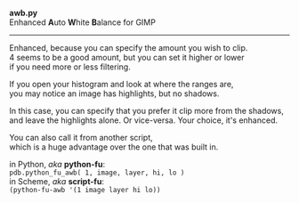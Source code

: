**awb.py**  
Enhanced **A**uto **W**hite **B**alance for GIMP

---
Enhanced, because you can specify the amount you wish to clip.  
4 seems to be a good amount, but you can set it higher or lower  
if you need more or less filtering.  

If you open your histogram and look at where the ranges are,  
you may notice an image has highlights, but no shadows.  

In this case, you can specify that you prefer it clip more from the shadows,  
and leave the highlights alone. Or vice-versa.  Your choice, it's enhanced.  

You can also call it from another script,  
which is a huge advantage over the one that was built in.  

in Python, *aka* **python-fu**:  
`pdb.python_fu_awb( 1, image, layer, hi, lo )`  
in Scheme, *aka* **script-fu**:  
`(python-fu-awb '(1 image layer hi lo))`  
